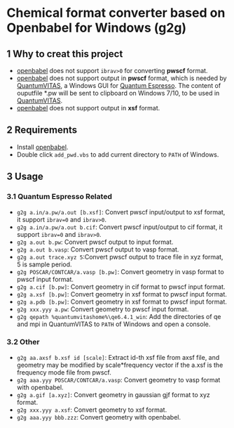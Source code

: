 # Chemical format converter based on Openbabel for Windows (g2g)

## 1 Why to creat this project 
* [openbabel](https://github.com/openbabel/openbabel) does not support `ibrav>0` for converting **pwscf** format. 
* [openbabel](https://github.com/openbabel/openbabel) does not support output in **pwscf** format, which is needed by [QuantumVITAS](https://www.quantumvitas.org/ "QuantumVITAS"), a Windows GUI for [Quantum Espresso](https://www.quantum-espresso.org/ "Quantum Espresso"). The content of ouputfile *.pw will be sent to clipboard on Windows 7/10, to be used in [QuantumVITAS](https://www.quantumvitas.org/ "QuantumVITAS").  
* [openbabel](https://github.com/openbabel/openbabel) does not support output in **xsf** format. 

## 2 Requirements
* Install [openbabel](https://github.com/openbabel/openbabel).
* Double click `add_pwd.vbs` to add current directory to `PATH` of Windows.

## 3 Usage
### 3.1 Quantum Espresso Related 
* `g2g a.in/a.pw/a.out [b.xsf]`: Convert pwscf input/output to xsf format, it support `ibrav=0` and `ibrav>0`.
* `g2g a.in/a.pw/a.out b.cif`: Convert pwscf input/output to cif format, it support `ibrav=0` and `ibrav>0`.
* `g2g a.out b.pw`: Convert pwscf output to input format.
* `g2g a.out b.vasp`: Convert pwscf output to vasp format.
* `g2g a.out trace.xyz 5`:Convert pwscf output to trace file in xyz format, 5 is sample period.
* `g2g POSCAR/CONTCAR/a.vasp [b.pw]`: Convert geometry in vasp format to pwscf input format. 
* `g2g a.cif [b.pw]`: Convert geometry in cif format to pwscf input format.
* `g2g a.xsf [b.pw]`: Convert geometry in xsf format to pwscf input format.
* `g2g a.pdb [b.pw]`: Convert geometry in xsf format to pwscf input format.
* `g2g xxx.yyy a.pw`: Convert geometry to pwscf input format.
* `g2g qepath %quantumvitashome%\qe6.4.1_win`: Add the directories of qe and mpi in QuantumVITAS to `PATH` of Windows and open a console.


### 3.2 Other
* `g2g aa.axsf b.xsf id [scale]`: Extract id-th xsf file from axsf file, and geometry may be modified by scale*frequency vector if the a.xsf is the frequency mode file from pwscf.
* `g2g aaa.yyy POSCAR/CONTCAR/a.vasp`: Convert geometry to vasp format with openbabel.
* `g2g a.gif [a.xyz]`: Convert geometry in gaussian gjf format to xyz format.
* `g2g xxx.yyy a.xsf`: Convert geometry to xsf format.
* `g2g aaa.yyy bbb.zzz`: Convert geometry with openbabel.
